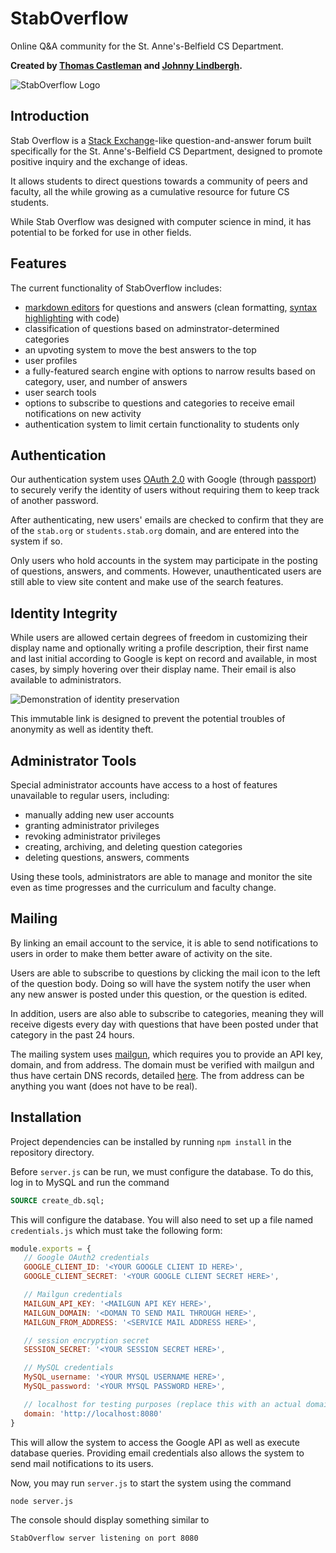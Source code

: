 # StabOverflow
Online Q&A community for the St. Anne's-Belfield CS Department.

**Created by [Thomas Castleman](https://github.com/thomascastleman) and [Johnny Lindbergh](https://github.com/johnnylindbergh).**

![StabOverflow Logo](./readme/readme_logo.png)

## Introduction

Stab Overflow is a [Stack Exchange](https://stackexchange.com/)-like question-and-answer forum built specifically for the St. Anne's-Belfield CS Department, designed to promote positive inquiry and the exchange of ideas.

It allows students to direct questions towards a community of peers and faculty, all the while growing as a cumulative resource for future CS students.

While Stab Overflow was designed with computer science in mind, it has potential to be forked for use in other fields.

## Features

The current functionality of StabOverflow includes:
- [markdown editors](https://code.google.com/archive/p/pagedown/wikis/PageDown.wiki) for questions and answers (clean formatting, [syntax highlighting](https://github.com/google/code-prettify) with code)
- classification of questions based on adminstrator-determined categories
- an upvoting system to move the best answers to the top
- user profiles
- a fully-featured search engine with options to narrow results based on category, user, and number of answers
- user search tools
- options to subscribe to questions and categories to receive email notifications on new activity
- authentication system to limit certain functionality to students only

## Authentication

Our authentication system uses [OAuth 2.0](https://oauth.net/2/) with Google (through [passport](https://www.npmjs.com/package/passport)) to securely verify the identity of users without requiring them to keep track of another password.

After authenticating, new users' emails are checked to confirm that they are of the `stab.org` or `students.stab.org` domain, and are entered into the system if so.

Only users who hold accounts in the system may participate in the posting of questions, answers, and comments. However, unauthenticated users are still able to view site content and make use of the search features.

## Identity Integrity

While users are allowed certain degrees of freedom in customizing their display name and optionally writing a profile description, their first name and last initial according to Google is kept on record and available, in most cases, by simply hovering over their display name. Their email is also available to administrators.

![Demonstration of identity preservation](./readme/identity.png)

This immutable link is designed to prevent the potential troubles of anonymity as well as identity theft.

## Administrator Tools

Special administrator accounts have access to a host of features unavailable to regular users, including:
- manually adding new user accounts
- granting administrator privileges
- revoking administrator privileges
- creating, archiving, and deleting question categories
- deleting questions, answers, comments

Using these tools, administrators are able to manage and monitor the site even as time progresses and the curriculum and faculty change.

## Mailing

By linking an email account to the service, it is able to send notifications to users in order to make them better aware of activity on the site.

Users are able to subscribe to questions by clicking the mail icon to the left of the question body. Doing so will have the system notify the user when any new answer is posted under this question, or the question is edited.

In addition, users are also able to subscribe to categories, meaning they will receive digests every day with questions that have been posted under that category in the past 24 hours.

The mailing system uses [mailgun](https://www.mailgun.com/), which requires you to provide an API key, domain, and from address. The domain must be verified with mailgun and thus have certain DNS records, detailed [here](https://documentation.mailgun.com/en/latest/quickstart-sending.html#verify-your-domain). The from address can be anything you want (does not have to be real).

## Installation

Project dependencies can be installed by running `npm install` in the repository directory. 

Before `server.js` can be run, we must configure the database. To do this, log in to MySQL and run the command
 ```sql
SOURCE create_db.sql;
 ```
 This will configure the database. You will also need to set up a file named `credentials.js` which must take the following form:
 ```javascript
module.exports = {
	// Google OAuth2 credentials 
	GOOGLE_CLIENT_ID: '<YOUR GOOGLE CLIENT ID HERE>',
	GOOGLE_CLIENT_SECRET: '<YOUR GOOGLE CLIENT SECRET HERE>',

	// Mailgun credentials
	MAILGUN_API_KEY: '<MAILGUN API KEY HERE>',
	MAILGUN_DOMAIN: '<DOMAN TO SEND MAIL THROUGH HERE>',
	MAILGUN_FROM_ADDRESS: '<SERVICE MAIL ADDRESS HERE>',

	// session encryption secret
	SESSION_SECRET: '<YOUR SESSION SECRET HERE>',

	// MySQL credentials
	MySQL_username: '<YOUR MYSQL USERNAME HERE>',
	MySQL_password: '<YOUR MYSQL PASSWORD HERE>',

	// localhost for testing purposes (replace this with an actual domain)
	domain: 'http://localhost:8080'
}
 ```
 This will allow the system to access the Google API as well as execute database queries. Providing email credentials also allows the system to send mail notifications to its users.
 
 Now, you may run `server.js` to start the system using the command
 ```
 node server.js
 ```
 The console should display something similar to 
 ```
 StabOverflow server listening on port 8080
 ```
